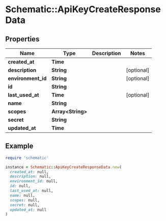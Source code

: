 # Schematic::ApiKeyCreateResponseData

## Properties

| Name | Type | Description | Notes |
| ---- | ---- | ----------- | ----- |
| **created_at** | **Time** |  |  |
| **description** | **String** |  | [optional] |
| **environment_id** | **String** |  | [optional] |
| **id** | **String** |  |  |
| **last_used_at** | **Time** |  | [optional] |
| **name** | **String** |  |  |
| **scopes** | **Array&lt;String&gt;** |  |  |
| **secret** | **String** |  |  |
| **updated_at** | **Time** |  |  |

## Example

```ruby
require 'schematic'

instance = Schematic::ApiKeyCreateResponseData.new(
  created_at: null,
  description: null,
  environment_id: null,
  id: null,
  last_used_at: null,
  name: null,
  scopes: null,
  secret: null,
  updated_at: null
)
```

